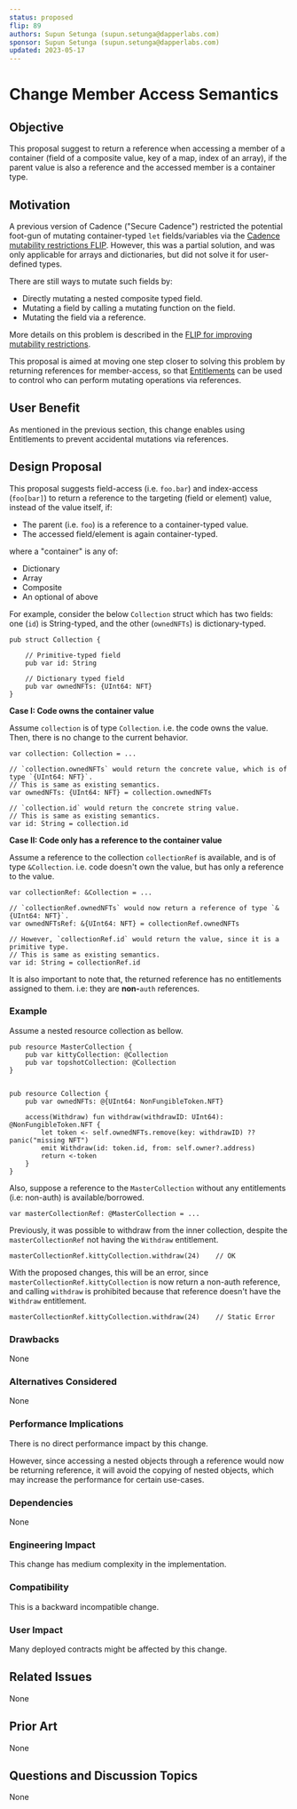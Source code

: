 ```yaml
---
status: proposed
flip: 89
authors: Supun Setunga (supun.setunga@dapperlabs.com)
sponsor: Supun Setunga (supun.setunga@dapperlabs.com)
updated: 2023-05-17
---
```


# Change Member Access Semantics

## Objective

This proposal suggest to return a reference when accessing a member of a container (field of a composite value,
key of a map, index of an array), if the parent value is also a reference and the accessed member is a container type.

## Motivation   

A previous version of Cadence ("Secure Cadence") restricted the potential foot-gun of mutating container-typed
`let` fields/variables via the
[Cadence mutability restrictions FLIP](https://github.com/onflow/flips/blob/main/cadence/20211129-cadence-mutability-restrictions.md).
However, this was a partial solution, and was only applicable for arrays and dictionaries, but did not solve it for
user-defined types.

There are still ways to mutate such fields by:
- Directly mutating a nested composite typed field.
- Mutating a field by calling a mutating function on the field.
- Mutating the field via a reference.

More details on this problem is described in the [FLIP for improving mutability restrictions](https://github.com/onflow/flips/pull/58).

This proposal is aimed at moving one step closer to solving this problem by returning references for member-access,
so that [Entitlements](https://github.com/onflow/flips/pull/54) can be used to control who can perform mutating
operations via references.

## User Benefit

As mentioned in the previous section, this change enables using Entitlements to prevent accidental mutations via references.

## Design Proposal

This proposal suggests field-access (i.e. `foo.bar`) and index-access (`foo[bar]`) to
return a reference to the targeting (field or element) value, instead of the value itself, if:
  - The parent (i.e. `foo`) is a reference to a container-typed value.
  - The accessed field/element is again container-typed.

where a "container" is any of:
  - Dictionary
  - Array
  - Composite
  - An optional of above

For example, consider the below `Collection` struct which has two fields: one (`id`) is String-typed,
and the other (`ownedNFTs`) is dictionary-typed.

```cadence
pub struct Collection {

    // Primitive-typed field
    pub var id: String

    // Dictionary typed field
    pub var ownedNFTs: {UInt64: NFT}
}
```

**Case I: Code owns the container value** 

Assume `collection` is of type `Collection`. i.e. the code owns the value.
Then, there is no change to the current behavior.

```cadence
var collection: Collection = ...

// `collection.ownedNFTs` would return the concrete value, which is of type `{UInt64: NFT}`.
// This is same as existing semantics.
var ownedNFTs: {UInt64: NFT} = collection.ownedNFTs

// `collection.id` would return the concrete string value.
// This is same as existing semantics.
var id: String = collection.id
```

**Case II: Code only has a reference to the container value**

Assume a reference to the collection `collectionRef` is available, and is of type `&Collection`. 
i.e. code doesn't own the value, but has only a reference to the value.

```cadence
var collectionRef: &Collection = ...

// `collectionRef.ownedNFTs` would now return a reference of type `&{UInt64: NFT}`.
var ownedNFTsRef: &{UInt64: NFT} = collectionRef.ownedNFTs

// However, `collectionRef.id` would return the value, since it is a primitive type.
// This is same as existing semantics.
var id: String = collectionRef.id
```

It is also important to note that, the returned reference has no entitlements assigned to them.
i.e: they are **non-**`auth` references.

### Example

Assume a nested resource collection as bellow.

```cadence
pub resource MasterCollection {
    pub var kittyCollection: @Collection
    pub var topshotCollection: @Collection
}


pub resource Collection {
    pub var ownedNFTs: @{UInt64: NonFungibleToken.NFT}
    
    access(Withdraw) fun withdraw(withdrawID: UInt64): @NonFungibleToken.NFT {
        let token <- self.ownedNFTs.remove(key: withdrawID) ?? panic("missing NFT")
        emit Withdraw(id: token.id, from: self.owner?.address)
        return <-token
    }
}
```

Also, suppose a reference to the `MasterCollection` without any entitlements (i.e: non-auth) is available/borrowed.

```cadence
var masterCollectionRef: @MasterCollection = ...
```

Previously, it was possible to withdraw from the inner collection, despite the `masterCollectionRef` not having the
`Withdraw` entitlement.

```cadence
masterCollectionRef.kittyCollection.withdraw(24)    // OK
```

With the proposed changes, this will be an error, since `masterCollectionRef.kittyCollection` is now return a 
non-auth reference, and calling `withdraw` is prohibited because that reference doesn't have the `Withdraw` entitlement. 

```cadence
masterCollectionRef.kittyCollection.withdraw(24)    // Static Error
```

### Drawbacks

None

### Alternatives Considered

None

### Performance Implications

There is no direct performance impact by this change.

However, since accessing a nested objects through a reference would now be returning reference,
it will avoid the copying of nested objects, which may increase the performance for certain use-cases.

### Dependencies

None

### Engineering Impact

This change has medium complexity in the implementation.

### Compatibility

This is a backward incompatible change.

### User Impact

Many deployed contracts might be affected by this change.

## Related Issues

None

## Prior Art

None

## Questions and Discussion Topics

None
